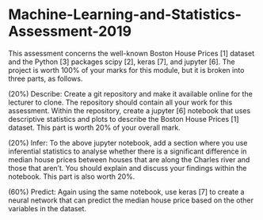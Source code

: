 # Machine-Learning-and-Statistics-Assessment-2019

This assessment concerns the well-known Boston House Prices [1] dataset and the
Python [3] packages scipy [2], keras [7], and jupyter [6]. The project is worth 100%
of your marks for this module, but it is broken into three parts, as follows.

(20%) Describe: Create a git repository and make it available online for the lecturer
to clone. The repository should contain all your work for this assessment. Within
the repository, create a jupyter [6] notebook that uses descriptive statistics and
plots to describe the Boston House Prices [1] dataset. This part is worth 20% of
your overall mark.

(20%) Infer: To the above jupyter notebook, add a section where you use inferential
statistics to analyse whether there is a significant difference in median house prices
between houses that are along the Charles river and those that aren’t. You should
explain and discuss your findings within the notebook. This part is also worth
20%.

(60%) Predict: Again using the same notebook, use keras [7] to create a neural network
that can predict the median house price based on the other variables in the dataset.

